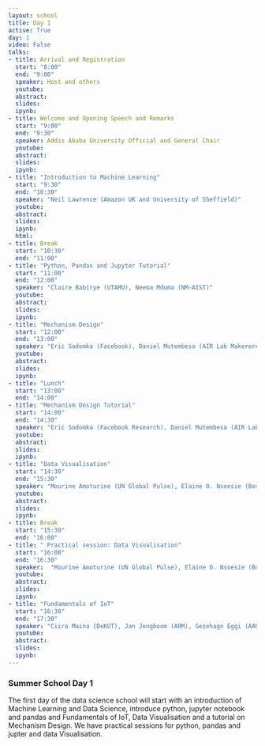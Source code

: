 ```yaml
---
layout: school
title: Day 1
active: True
day: 1
video: False
talks:
- title: Arrival and Registration
  start: "8:00"
  end: "9:00"
  speaker: Host and others
  youtube:
  abstract:
  slides:
  ipynb:
- title: Welcome and Opening Speech and Remarks
  start: "9:00"
  end: "9:30"
  speaker: Addis Ababa University Official and General Chair 
  youtube:
  abstract:
  slides:
  ipynb:
- title: "Introduction to Machine Learning"
  start: "9:30"
  end: "10:30"
  speaker: "Neil Lawrence (Amazon UK and University of Sheffield)"
  youtube:
  abstract:
  slides: 
  ipynb: 
  html: 
- title: Break
  start: "10:30"
  end: "11:00"
- title: "Python, Pandas and Jupyter Tutorial"
  start: "11:00"
  end: "12:00"
  speaker: "Claire Babirye (UTAMU), Neema Mduma (NM-AIST)"
  youtube:
  abstract:
  slides: 
  ipynb:
- title: "Mechanism Design"
  start: "12:00"
  end: "13:00"
  speaker: "Eric Sodomka (Facebook), Daniel Mutembesa (AIR Lab Makerere)"
  youtube:
  abstract:
  slides: 
  ipynb:
- title: "Lunch"
  start: "13:00"
  end: "14:00"
- title: "Mechanism Design Tutorial"
  start: "14:00"
  end: "14:30"
  speaker: "Eric Sodomka (Facebook Research), Daniel Mutembesa (AIR Lab Makerere)"
  youtube:
  abstract:
  slides:
  ipynb:
- title: "Data Visualisation"
  start: "14:30"
  end: "15:30"
  speaker: "Mourine Amoturine (UN Global Pulse), Elaine O. Nsoesie (Boston University)"
  youtube:
  abstract:
  slides: 
  ipynb:
- title: Break
  start: "15:30"
  end: "16:00"
- title: " Practical session: Data Visualisation"
  start: "16:00"
  end: "16:30"
  speaker:  "Mourine Amoturine (UN Global Pulse), Elaine O. Nsoesie (Boston University)"
  youtube:
  abstract:
  slides:
  ipynb:
- title: "Fundamentals of IoT"
  start: "16:30"
  end: "17:30"
  speaker: "Ciira Maina (DeKUT), Jan Jongboom (ARM), Gezehagn Eggi (AAU)"
  youtube:
  abstract:
  slides:
  ipynb:
---
```


<h3> Summer School Day 1 </h3>

<p>The first day of the data science school will start with an introduction of Machine Learning and Data Science, introduce python, jupyter notebook and pandas and Fundamentals of IoT, Data Visualisation and a tutorial on Mechanism Design. We have practical sessions for python, pandas and jupter and data Visualisation.</p>